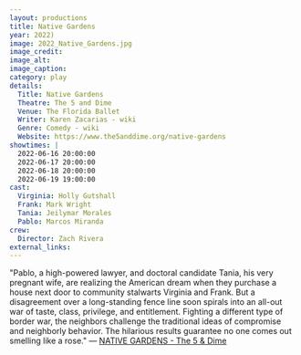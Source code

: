 ```yaml
---
layout: productions
title: Native Gardens
year: 2022)
image: 2022_Native_Gardens.jpg
image_credit: 
image_alt:
image_caption:
category: play
details:
  Title: Native Gardens
  Theatre: The 5 and Dime
  Venue: The Florida Ballet
  Writer: Karen Zacarias - wiki
  Genre: Comedy - wiki
  Website: https://www.the5anddime.org/native-gardens
showtimes: |
  2022-06-16 20:00:00
  2022-06-17 20:00:00
  2022-06-18 20:00:00
  2022-06-19 19:00:00
cast:
  Virginia: Holly Gutshall
  Frank: Mark Wright
  Tania: Jeilymar Morales
  Pablo: Marcos Miranda
crew:
  Director: Zach Rivera
external_links: 
---
```

"Pablo, a high-powered lawyer, and doctoral candidate Tania, his very pregnant wife, are realizing the American dream when they purchase a house next door to community stalwarts Virginia and Frank. But a disagreement over a long-standing fence line soon spirals into an all-out war of taste, class, privilege, and entitlement. Fighting a different type of border war, the neighbors challenge the traditional ideas of compromise and neighborly behavior. The hilarious results guarantee no one comes out smelling like a rose." — [NATIVE GARDENS - The 5 & Dime](https://www.the5anddime.org/native-gardens)
